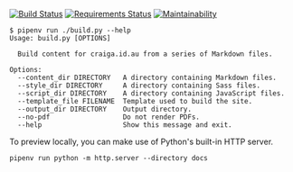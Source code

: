 [![Build Status](https://travis-ci.org/craiga/craiga.id.au.svg?branch=master)](https://travis-ci.org/craiga/craiga.id.au) [![Requirements Status](https://requires.io/github/craiga/craiga.id.au/requirements.svg?branch=master)](https://requires.io/github/craiga/craiga.id.au/requirements/?branch=master) [![Maintainability](https://api.codeclimate.com/v1/badges/1a366a2204bbba152e12/maintainability)](https://codeclimate.com/github/craiga/craiga.id.au/maintainability)

    $ pipenv run ./build.py --help
    Usage: build.py [OPTIONS]

      Build content for craiga.id.au from a series of Markdown files.

    Options:
      --content_dir DIRECTORY   A directory containing Markdown files.
      --style_dir DIRECTORY     A directory containing Sass files.
      --script_dir DIRECTORY    A directory containing JavaScript files.
      --template_file FILENAME  Template used to build the site.
      --output_dir DIRECTORY    Output directory.
      --no-pdf                  Do not render PDFs.
      --help                    Show this message and exit.

To preview locally, you can make use of Python's built-in HTTP server.

    pipenv run python -m http.server --directory docs
